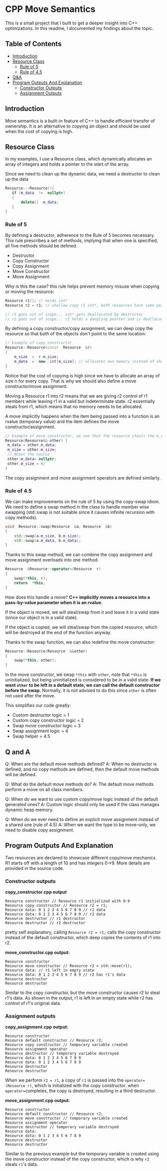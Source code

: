 

# CPP Move Semantics

  

This is a small project that I built to get a deeper insight into C++ optimizations. In this readme, I documented my findings about the topic.

## Table of Contents
- [Introduction](#introduction)
- [Resource Class](#resource-class)
	 -  [Rule of 5](#rule-of-5)
	 -  [Rule of 4.5](#rule-of-4.5)
- [Q&A](#q-and-a)
- [Program Outputs And Explanation](#program-outputs-and-explanation)
	- [Constructor Outputs](#constructor-outputs) 
	- [Assignment Outputs](#assignment-outputs) 


## Introduction
Move semantics is a built-in feature of C++ to handle efficient transfer of ownership. It is an alternative to copying an object and should be used when the cost of copying is high. 

## Resource Class

In my examples, I use a Resource class, which dynamically allocates an array of integers and holds a pointer to the start of the array. 

Since we need to clean up the dynamic data, we need a destructor to clean up the data

 ```cpp
Resource::~Resource(){
	if (m_data  !=  nullptr)
	{
		delete[]  m_data;
	}
}
```

### Rule of 5
By defining a destructor, adherence to the Rule of 5 becomes necessary. This rule prescribes a set of methods, implying that when one is specified, all five methods should be defined.

* Destructor
* Copy Constructor
* Copy Assignment
* Move Constructor
* Move Assignment

 Why is this the case? this rule helps prevent memory misuse when copying or moving the resource:
```cpp
Resource r1(); // holds int* 
Resource r2 = r1; // shallow copy r1 int*, both resources have same pointer

// r1 goes out of scope... int* gets deallocated by destructor
// r2 goes out of scope... r2 holds a dangling pointer and is deallocated... undefined behaviour
```

 By defining a copy constructor/copy assignment, we can deep copy the resource so that both of the objects don't point to the same location:
```cpp
// Example of copy constructor
Resource::Resource(const  Resource  &r)
{
	m_size  =  r.m_size;
	m_data  =  new  int[m_size]; // allocates own memory instead of shallow copy
}
```
Notice that the cost of copying is high since we have to allocate an array of size n for every copy. That is why we should also define a move constructor/move assignment. 

Moving a Resource r1 into r2 means that we are giving r2 control of r1 members while leaving r1 in a valid but indeterminate state. r2 essentially steals from r1, which means that no memory needs to be allocated.

A move implicitly happens when the item being passed into a function is an rvalue (temporary value) and the item defines the move constructor/assignment. 

```cpp
// Example of move constructor, we see that the resource steals the m_data pointer from the other while leaving the 'other' object in an empty state. No allocation is needed.
Resource(Resource&& other) {
 m_data = other.m_data; 
 m_size = other.m_size; 
 // Reset the source 
 other.m_data= nullptr; 
 other.m_size = 0; 
}
```

The copy assignment and move assignment operators are defined similarly.
### Rule of 4.5

We can make improvements on the rule of 5 by using the copy-swap idiom. We need to define a swap method in the class to handle member wise swapping (std::swap is not suitable since it causes infinite recursion with copy methods). 

```cpp
void  Resource::swap(Resource  &a, Resource  &b)
{
	std::swap(a.m_size, b.m_size);
	std::swap(a.m_data, b.m_data);
}
```

Thanks to this swap method, we can combine the copy assignment and move assignment overloads into one method.

```cpp
Resource  &Resource::operator=(Resource  r)
{
	swap(*this, r);
	return  *this;
}
```

How does this handle a move? **C++ implicitly moves a resource into a pass-by-value parameter when it is an rvalue.**

If the object is moved, we will steal/swap from it and leave it in a valid state (since our object is in a valid state). 

If the object is copied, we will steal/swap from the copied resource, which will be destroyed at the end of the function anyway.

Thanks to the swap function, we can also redefine the move constructor:

```cpp
Resource::Resource(Resource  &&other)
{	
	swap(*this, other);
}
```
In the move constructor, we swap `*this` with `other`, note that `*this` is uninitialized, but being uninitialized is considered to be in a valid state. **If we want `other` to be left in a default state, we can call the default constructor before the swap.** Normally, it is not advised to do this since `other` is often not used after the move.

This simplifies our code greatly:
* Custom destructor logic = 1
* Custom copy constructor logic = 2
* Swap move constructor logic = 3
* Swap assignment logic = 4
* Swap helper = 4.5

## Q and A

Q: When are the default move methods defined? 
A: When no destructor is defined, and no copy methods are defined, then the default move methods will be defined.

Q: What do the default move methods do?
A: The default move methods perform a move on all class members. 

Q: When do we want to use custom copy/move logic instead of the default generated ones? 
A: Custom logic should only be used if the class manages dynamic heap memory.

Q: When do we ever need to define an explicit move assignment instead of a shared one (rule of 4.5)
A: When we want the type to be move-only, we need to disable copy assignment. 

## Program Outputs And Explanation

Two resources are declared to showcase different copy/move mechanics. R1 starts off with a length of 10 and has integers 0->9. More details are provided in the source code.

### Constructor outputs
**copy_constructor.cpp output**
```
Resource constructor // Resource r1 initialized with 0-9
Resource copy constructor // Resource r2 = r1;
Resource data: 0 1 2 3 4 5 6 7 8 9 // r1 data 
Resource data: 0 1 2 3 4 5 6 7 8 9 // r2 data
Resource destructor // r1 destructor
Resource destructor // r2 destructor
```
pretty self explanatory, calling `Resource r2 = r1;` calls the copy constructor instead of the default constructor, which deep copies the contents of r1 into r2.
 
**move_constructor.cpp output:**
```
Resource constructor 
Resource move constructor // Resource r2 = std::move(r1);
Resource data: // r1 left in empty state
Resource data: 0 1 2 3 4 5 6 7 8 9 // r2 has r1's data
Resource destructor
Resource destructor
```
Similar to the copy constructor, but the move constructor causes r2 to steal r1's data. As shown in the output, r1 is left in an empty state while r2 has control of r1's original data.

### Assignment outputs

**copy_assignment.cpp output:**
```
Resource constructor 
Resource default constructor // Resource r2; 
Resource copy constructor // temporary variable created
Resource assignment operator
Resource destructor // temporary variable destroyed
Resource data: 0 1 2 3 4 5 6 7 8 9 
Resource data: 0 1 2 3 4 5 6 7 8 9 
Resource destructor
Resource destructor
```
When we perform `r2 = r1`, a copy of `r1` is passed into the `operator=(Resource r)`, which is initialized with the copy constructor. when `operator=`completes, the copy is destroyed, resulting in a third destructor.

**move_assignment.cpp output:**
```
Resource constructor
Resource default constructor // Resource r2;
Resource move constructor // temporary variable created
Resource assignment operator
Resource destructor // temporary variable destroyed
Resource data: 
Resource data: 0 1 2 3 4 5 6 7 8 9 
Resource destructor
Resource destructor
```
Similar to the previous example but the temporary variable is created using the move constructor instead of the copy constructor, which is why `r2` steals `r1`'s data.

